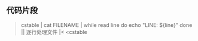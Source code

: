 ## 代码片段

>cstable
>| cat FILENAME | while read line
do
    echo "LINE: ${line}"
done || 逐行处理文件 |<
<cstable
